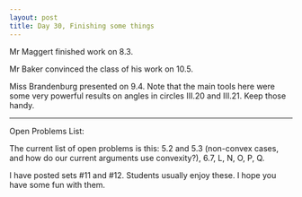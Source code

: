 ```yaml
---
layout: post
title: Day 30, Finishing some things
---
```


Mr Maggert finished work on 8.3.

Mr Baker convinced the class of his work on 10.5.

Miss Brandenburg presented on 9.4. Note that the main tools here were some very
powerful results on angles in circles III.20 and III.21. Keep those handy.

----

Open Problems List:

The current list of open problems is this: 5.2 and 5.3
(non-convex cases, and how do our current arguments use convexity?),
6.7,
L, N, O, P, Q.

I have posted sets \#11 and \#12. Students usually enjoy these. I hope you have
some fun with them.
